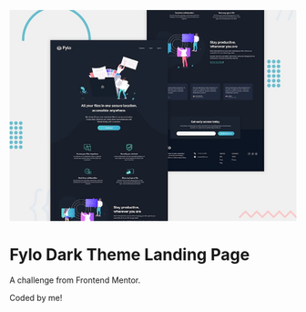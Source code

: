 ![Design preview for the coding challenge](./img/desktop-preview.jpg)

# Fylo Dark Theme Landing Page

A challenge from Frontend Mentor.

Coded by me!
